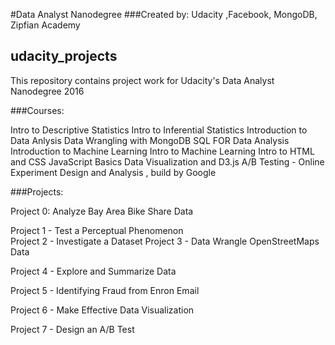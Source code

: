 #Data Analyst Nanodegree
###Created by: Udacity ,Facebook, MongoDB, Zipfian Academy

## udacity_projects


This repository contains project work for Udacity's Data Analyst Nanodegree 2016

###Courses:

Intro to Descriptive Statistics
Intro to Inferential Statistics
Introduction to Data Anlysis
Data Wrangling with MongoDB
SQL FOR Data Analysis
Introduction to Machine Learning
Intro to Machine Learning
Intro to HTML and CSS
JavaScript Basics
Data Visualization and D3.js
A/B Testing - Online Experiment Design and Analysis , build by Google

###Projects:

Project 0: Analyze Bay Area Bike Share Data

Project 1 - Test a Perceptual Phenomenon<br>
Project 2 - Investigate a Dataset
Project 3 - Data Wrangle OpenStreetMaps Data

Project 4 - Explore and Summarize Data

Project 5 - Identifying Fraud from Enron Email

Project 6 - Make Effective Data Visualization

Project 7 - Design an A/B Test


